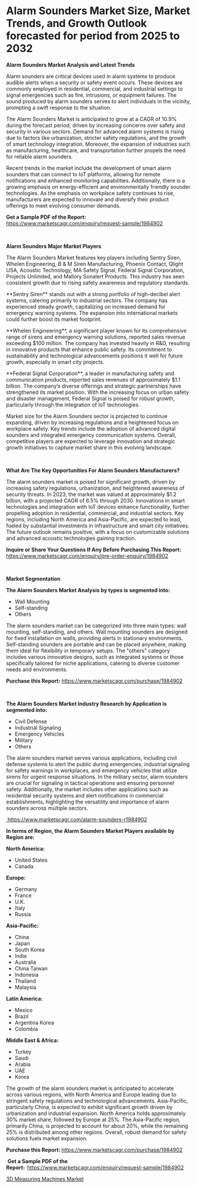 <p><h1>Alarm Sounders Market Size, Market Trends, and Growth Outlook forecasted for period from 2025 to 2032</h1></p><p><strong>Alarm Sounders Market Analysis and Latest Trends</strong></p>
<p><p>Alarm sounders are critical devices used in alarm systems to produce audible alerts when a security or safety event occurs. These devices are commonly employed in residential, commercial, and industrial settings to signal emergencies such as fire, intrusions, or equipment failures. The sound produced by alarm sounders serves to alert individuals in the vicinity, prompting a swift response to the situation.</p><p>The Alarm Sounders Market is anticipated to grow at a CAGR of 10.9% during the forecast period, driven by increasing concerns over safety and security in various sectors. Demand for advanced alarm systems is rising due to factors like urbanization, stricter safety regulations, and the growth of smart technology integration. Moreover, the expansion of industries such as manufacturing, healthcare, and transportation further propels the need for reliable alarm sounders.</p><p>Recent trends in the market include the development of smart alarm sounders that can connect to IoT platforms, allowing for remote notifications and enhanced monitoring capabilities. Additionally, there is a growing emphasis on energy-efficient and environmentally friendly sounder technologies. As the emphasis on workplace safety continues to rise, manufacturers are expected to innovate and diversify their product offerings to meet evolving consumer demands.</p></p>
<p><strong>Get a Sample PDF of the Report:&nbsp;</strong> <a href="https://www.marketscagr.com/enquiry/request-sample/1984902?utm_campaign=1909&utm_medium=2&utm_source=Github&utm_content=ia&utm_term=19022025&utm_id=alarm-sounders">https://www.marketscagr.com/enquiry/request-sample/1984902</a></p>
<p>&nbsp;</p>
<p><strong>Alarm Sounders Major Market Players</strong></p>
<p><p>The Alarm Sounders Market features key players including Sentry Siren, Whelen Engineering, B & M Siren Manufacturing, Phoenix Contact, Qlight USA, Acoustic Technology, MA Safety Signal, Federal Signal Corporation, Projects Unlimited, and Mallory Sonalert Products. This industry has seen consistent growth due to rising safety awareness and regulatory standards. </p><p>**Sentry Siren** stands out with a strong portfolio of high-decibel alert systems, catering primarily to industrial sectors. The company has experienced steady growth, capitalizing on increased demand for emergency warning systems. The expansion into international markets could further boost its market footprint.</p><p>**Whelen Engineering**, a significant player known for its comprehensive range of sirens and emergency warning solutions, reported sales revenue exceeding $100 million. The company has invested heavily in R&D, resulting in innovative products that enhance public safety. Its commitment to sustainability and technological advancements positions it well for future growth, especially in smart city projects.</p><p>**Federal Signal Corporation**, a leader in manufacturing safety and communication products, reported sales revenues of approximately $1.1 billion. The company’s diverse offerings and strategic partnerships have strengthened its market position. With the increasing focus on urban safety and disaster management, Federal Signal is poised for robust growth, particularly through the integration of IoT technologies.</p><p>Market size for the Alarm Sounders sector is projected to continue expanding, driven by increasing regulations and a heightened focus on workplace safety. Key trends include the adoption of advanced digital sounders and integrated emergency communication systems. Overall, competitive players are expected to leverage innovation and strategic growth initiatives to capture market share in this evolving landscape.</p></p>
<p>&nbsp;</p>
<p><strong>What Are The Key Opportunities For Alarm Sounders Manufacturers?</strong></p>
<p><p>The alarm sounders market is poised for significant growth, driven by increasing safety regulations, urbanization, and heightened awareness of security threats. In 2023, the market was valued at approximately $1.2 billion, with a projected CAGR of 6.5% through 2030. Innovations in smart technologies and integration with IoT devices enhance functionality, further propelling adoption in residential, commercial, and industrial sectors. Key regions, including North America and Asia-Pacific, are expected to lead, fueled by substantial investments in infrastructure and smart city initiatives. The future outlook remains positive, with a focus on customizable solutions and advanced acoustic technologies gaining traction.</p></p>
<p><strong>Inquire or Share Your Questions If Any Before Purchasing This Report:</strong> <a href="https://www.marketscagr.com/enquiry/pre-order-enquiry/1984902?utm_campaign=1909&utm_medium=2&utm_source=Github&utm_content=ia&utm_term=19022025&utm_id=alarm-sounders">https://www.marketscagr.com/enquiry/pre-order-enquiry/1984902</a></p>
<p>&nbsp;</p>
<p><strong>Market Segmentation</strong></p>
<p><strong>The Alarm Sounders Market Analysis by types is segmented into:</strong></p>
<p><ul><li>Wall Mounting</li><li>Self-standing</li><li>Others</li></ul></p>
<p><p>The alarm sounders market can be categorized into three main types: wall mounting, self-standing, and others. Wall mounting sounders are designed for fixed installation on walls, providing alerts in stationary environments. Self-standing sounders are portable and can be placed anywhere, making them ideal for flexibility in temporary setups. The "others" category includes various innovative designs, such as integrated systems or those specifically tailored for niche applications, catering to diverse customer needs and environments.</p></p>
<p><strong>Purchase this Report:&nbsp;</strong><a href="https://www.marketscagr.com/purchase/1984902?utm_campaign=1909&utm_medium=2&utm_source=Github&utm_content=ia&utm_term=19022025&utm_id=alarm-sounders">https://www.marketscagr.com/purchase/1984902</a></p>
<p>&nbsp;</p>
<p><strong>The Alarm Sounders Market Industry Research by Application is segmented into:</strong></p>
<p><ul><li>Civil Defense</li><li>Industrial Signaling</li><li>Emergency Vehicles</li><li>Military</li><li>Others</li></ul></p>
<p><p>The alarm sounders market serves various applications, including civil defense systems to alert the public during emergencies, industrial signaling for safety warnings in workplaces, and emergency vehicles that utilize sirens for urgent response situations. In the military sector, alarm sounders are crucial for signaling in tactical operations and ensuring personnel safety. Additionally, the market includes other applications such as residential security systems and alert notifications in commercial establishments, highlighting the versatility and importance of alarm sounders across multiple sectors.</p></p>
<p><a href="https://www.marketscagr.com/alarm-sounders-r1984902?utm_campaign=1909&utm_medium=2&utm_source=Github&utm_content=ia&utm_term=19022025&utm_id=alarm-sounders">&nbsp;https://www.marketscagr.com/alarm-sounders-r1984902</a></p>
<p><strong>In terms of Region, the Alarm Sounders Market Players available by Region are:</strong></p>
<p>
    <p> <strong> North America: </strong>
        <ul>
            <li>United States</li>
            <li>Canada</li>
        </ul>
        </p> 
    <p> <strong> Europe: </strong>
        <ul>
            <li>Germany</li>
            <li>France</li>
            <li>U.K.</li>
            <li>Italy</li>
            <li>Russia</li>
        </ul>
        </p> 
    <p> <strong> Asia-Pacific: </strong>
        <ul>
            <li>China</li>
            <li>Japan</li>
            <li>South Korea</li>
            <li>India</li>
            <li>Australia</li>
            <li>China Taiwan</li>
            <li>Indonesia</li>
            <li>Thailand</li>
            <li>Malaysia</li>
        </ul>
        </p> 
    <p> <strong> Latin America: </strong>
        <ul>
            <li>Mexico</li>
            <li>Brazil</li>
            <li>Argentina Korea</li>
            <li>Colombia</li>
        </ul>
        </p> 
    <p> <strong> Middle East & Africa: </strong>
        <ul>
            <li>Turkey</li>
            <li>Saudi</li>
            <li>Arabia</li>
            <li>UAE</li>
            <li>Korea</li>
        </ul>
    </p>
    </p>
<p><p>The growth of the alarm sounders market is anticipated to accelerate across various regions, with North America and Europe leading due to stringent safety regulations and technological advancements. Asia-Pacific, particularly China, is expected to exhibit significant growth driven by urbanization and industrial expansion. North America holds approximately 30% market share, followed by Europe at 25%. The Asia-Pacific region, primarily China, is projected to account for about 20%, while the remaining 25% is distributed among other regions. Overall, robust demand for safety solutions fuels market expansion.</p></p>
<p><strong>Purchase this Report: </strong><a href="https://www.marketscagr.com/purchase/1984902?utm_campaign=1909&utm_medium=2&utm_source=Github&utm_content=ia&utm_term=19022025&utm_id=alarm-sounders">https://www.marketscagr.com/purchase/1984902</a></p>
<p>&nbsp;<strong>Get a Sample PDF of the Report:&nbsp;&nbsp;</strong><a href="https://www.marketscagr.com/enquiry/request-sample/1984902?utm_campaign=1909&utm_medium=2&utm_source=Github&utm_content=ia&utm_term=19022025&utm_id=alarm-sounders">https://www.marketscagr.com/enquiry/request-sample/1984902</a></p>
<p><strong></strong></p>
<p><p><a href="https://github.com/luckyshygirl/Market-Research-Report-List-7/blob/main/3d-measuring-machines-market.md?utm_campaign=1909&utm_medium=2&utm_source=Github&utm_content=ia&utm_term=19022025&utm_id=alarm-sounders">3D Measuring Machines Market</a></p></p>